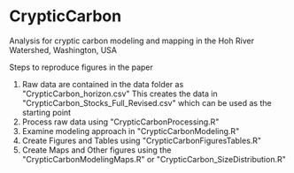 # CrypticCarbon
Analysis for cryptic carbon modeling and mapping in the Hoh River Watershed, Washington, USA

Steps to reproduce figures in the paper

1) Raw data are contained in the data folder as "CrypticCarbon_horizon.csv"
      This creates the data in "CrypticCarbon_Stocks_Full_Revised.csv" which can be used as the starting point
2) Process raw data using "CrypticCarbonProcessing.R"
3) Examine modeling approach in "CrypticCarbonModeling.R"
4) Create Figures and Tables using "CrypticCarbonFiguresTables.R"
5) Create Maps and Other figures using the "CrypticCarbonModelingMaps.R" or "CrypticCarbon_SizeDistribution.R"
